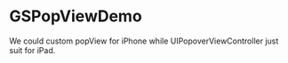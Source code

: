 # GSPopViewDemo
We could custom popView for iPhone while UIPopoverViewController just suit for iPad.
